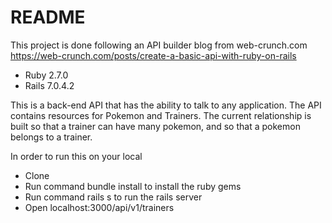 # README

This project is done following an API builder blog from web-crunch.com https://web-crunch.com/posts/create-a-basic-api-with-ruby-on-rails

* Ruby 2.7.0
* Rails 7.0.4.2

This is a back-end API that has the ability to talk to any application. The API contains resources for Pokemon and Trainers. The current relationship is built so that a trainer can have many pokemon, and so that a pokemon belongs to a trainer.

In order to run this on your local
* Clone
* Run command bundle install to install the ruby gems
* Run command rails s to run the rails server
* Open localhost:3000/api/v1/trainers
